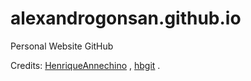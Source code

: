 # alexandrogonsan.github.io
Personal Website GitHub

Credits: [HenriqueAnnechino](https://github.com/HenriqueAnnechino) , [hbgit](https://github.com/hbgit) .

